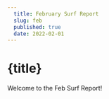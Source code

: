 ```yaml
---
  title: February Surf Report
  slug: feb
  published: true
  date: 2022-02-01
---
```


# {title}

Welcome to the Feb Surf Report!